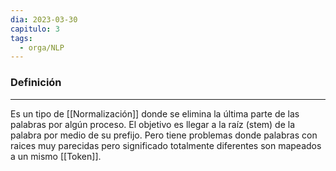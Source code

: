 ```yaml
---
dia: 2023-03-30
capitulo: 3
tags:
  - orga/NLP
---
```

### Definición
---
Es un tipo de [[Normalización]] donde se elimina la última parte de las palabras por algún proceso. El objetivo es llegar a la raíz (stem) de la palabra por medio de su prefijo. Pero tiene problemas donde palabras con raices muy parecidas pero significado totalmente diferentes son mapeados a un mismo [[Token]].